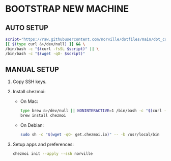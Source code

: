 # BOOTSTRAP NEW MACHINE

## AUTO SETUP

```bash
script="https://raw.githubusercontent.com/norville/dotfiles/main/dot_config/bootstrap.sh"; \
[[ $(type curl &>/dev/null) ]] && \
/bin/bash -c "$(curl -fsSL $script)" || \
/bin/bash -c "$(wget -qO- $script)"
```

## MANUAL SETUP

1. Copy SSH keys.

2. Install chezmoi:

    - On Mac:

        ```bash
        type brew &>/dev/null || NONINTERACTIVE=1 /bin/bash -c "$(curl -fsSL https://raw.githubusercontent.com/Homebrew/install/master/install.sh)"
        brew install chezmoi
        ```

    - On Debian:

        ```bash
        sudo sh -c "$(wget -qO- get.chezmoi.io)" -- -b /usr/local/bin
        ```

3. Setup apps and preferences:

    ```bash
    chezmoi init --apply --ssh norville
    ```
